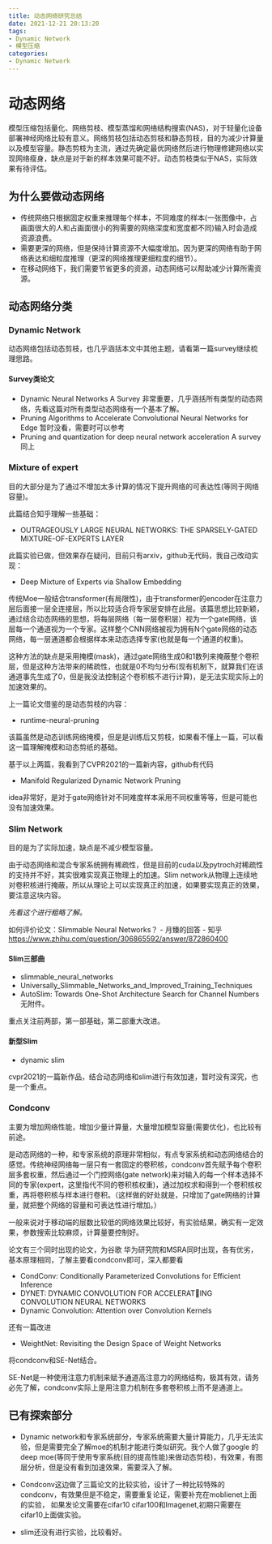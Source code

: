 ```yaml
---
title: 动态网络研究总结  
date: 2021-12-21 20:13:20
tags:
- Dynamic Network
- 模型压缩
categories: 
- Dynamic Network
---
```

# 动态网络

模型压缩包括量化、网络剪枝、模型蒸馏和网络结构搜索(NAS)，对于轻量化设备部署神经网络比较有意义。网络剪枝包括动态剪枝和静态剪枝，目的为减少计算量以及模型容量。静态剪枝为主流，通过先确定最优网络然后进行物理修建网络以实现网络瘦身，缺点是对于新的样本效果可能不好。动态剪枝类似于NAS，实际效果有待评估。

## 为什么要做动态网络

+ 传统网络只根据固定权重来推理每个样本，不同难度的样本(一张图像中，占画面很大的人和占画面很小的狗需要的网络深度和宽度都不同)输入时会造成资源浪费。
+ 需要更深的网络，但是保持计算资源不大幅度增加。因为更深的网络有助于网络表达和细粒度推理（更深的网络推理更细粒度的细节）。
+ 在移动网络下，我们需要节省更多的资源，动态网络可以帮助减少计算所需资源。

## 动态网络分类

### Dynamic Network

动态网络包括动态剪枝，也几乎涵括本文中其他主题，请看第一篇survey继续梳理思路。

#### Survey类论文

+ Dynamic Neural Networks A Survey 非常重要，几乎涵括所有类型的动态网络，先看这篇对所有类型动态网络有一个基本了解。
+ Pruning Algorithms to Accelerate Convolutional Neural Networks for Edge 暂时没看，需要时可以参考
+ Pruning and quantization for deep neural network acceleration A survey 同上

### Mixture of expert

目的大部分是为了通过不增加太多计算的情况下提升网络的可表达性(等同于网络容量)。

此篇结合知乎理解一些基础：

+ OUTRAGEOUSLY LARGE NEURAL NETWORKS: THE SPARSELY-GATED MIXTURE-OF-EXPERTS LAYER

此篇实验已做，但效果存在疑问，目前只有arxiv，github无代码，我自己改动实现：

+ Deep Mixture of Experts via Shallow Embedding

传统Moe一般结合transformer(有局限性)，由于transformer的encoder在注意力层后面接一层全连接层，所以比较适合将专家层安排在此层。该篇思想比较新颖，通过结合动态网络的思想，将每层网络（每一层卷积层）视为一个gate网络，该层每一个通道视为一个专家。这样整个CNN网络被视为拥有N个gate网络的动态网络，每一层通道都会根据样本来动态选择专家(也就是每一个通道的权重)。

这种方法的缺点是采用掩模(mask)，通过gate网络生成0和1数列来掩蔽整个卷积层，但是这种方法带来的稀疏性，也就是0不均匀分布(现有机制下，就算我们在该通道事先生成了0，但是我没法控制这个卷积核不进行计算)，是无法实现实际上的加速效果的。

上一篇论文借鉴的是动态剪枝的内容：

+ runtime-neural-pruning

该篇虽然是动态训练网络掩模，但是是训练后又剪枝，如果看不懂上一篇，可以看这一篇理解掩模和动态剪纸的基础。

基于以上两篇，我看到了CVPR2021的一篇新内容，github有代码

+ Manifold Regularized Dynamic Network Pruning

idea非常好，是对于gate网络针对不同难度样本采用不同权重等等，但是可能也没有加速效果。

### Slim Network

目的是为了实际加速，缺点是不减少模型容量。

由于动态网络和混合专家系统拥有稀疏性，但是目前的cuda以及pytroch对稀疏性的支持并不好，其实很难实现真正物理上的加速。Slim network从物理上连续地对卷积核进行掩蔽，所以从理论上可以实现真正的加速，如果要实现真正的效果，要注意这块内容。

*先看这个进行粗略了解。*

如何评价论文：Slimmable Neural Networks？ - 月臻的回答 - 知乎 https://www.zhihu.com/question/306865592/answer/872860400

#### Slim三部曲

+ slimmable_neural_networks
+ Universally_Slimmable_Networks_and_Improved_Training_Techniques
+ AutoSlim: Towards One-Shot Architecture Search for Channel Numbers 无附件。

重点关注前两部，第一部基础，第二部重大改进。

#### 新型Slim

+ dynamic slim 

cvpr2021的一篇新作品，结合动态网络和slim进行有效加速，暂时没有深究，也是一个重点。

### Condconv

主要为增加网络性能，增加少量计算量，大量增加模型容量(需要优化)，也比较有前途。

是动态网络的一种，和专家系统的原理非常相似，有点专家系统和动态网络结合的感觉。传统神经网络每一层只有一套固定的卷积核，condconv首先赋予每个卷积层多套权重，然后通过一个门控网络(gate network)来对输入的每一个样本选择不同的专家(expert，这里指代不同的卷积核权重)，通过加权求和得到一个卷积核权重，再将卷积核与样本进行卷积。（这样做的好处就是，只增加了gate网络的计算量，就把整个网络的容量和可表达性进行增加。）

一般来说对于移动端的层数比较低的网络效果比较好，有实验结果，确实有一定效果，参数搜索比较麻烦，计算量要控制好。

论文有三个同时出现的论文，为谷歌 华为研究院和MSRA同时出现，各有优劣，基本原理相同，了解主要看condconv即可，深入都要看

+ CondConv: Conditionally Parameterized Convolutions for Efficient Inference
+ DYNET: DYNAMIC CONVOLUTION FOR ACCELERATING CONVOLUTION NEURAL NETWORKS
+ Dynamic Convolution: Attention over Convolution Kernels

还有一篇改进

+ WeightNet: Revisiting the Design Space of Weight Networks

将condconv和SE-Net结合。

SE-Net是一种使用注意力机制来赋予通道高注意力的网络结构，极其有效，请务必先了解，condconv实际上是用注意力机制在多套卷积核上而不是通道上。

## 已有探索部分

+ Dynamic network和专家系统部分，专家系统需要大量计算能力，几乎无法实验，但是需要完全了解moe的机制才能进行类似研究。我个人做了google 的deep moe(等同于使用专家系统(目的提高性能)来做动态剪枝)，有效果，有图层分析，但是没有看到加速效果，需要深入了解。

+ Condconv这边做了三篇论文的比较实验，设计了一种比较特殊的condconv，有效果但是不稳定，需要重复论证，需要补充在moblienet上面的实验， 如果发论文需要在cifar10 cifar100和Imagenet,初期只需要在cifar10上面做实验。

+ slim还没有进行实验，比较看好。



